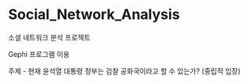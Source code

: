 # Social_Network_Analysis

소셜 네트워크 분석 프로젝트

Gephi 프로그램 이용

주제 - 현재 윤석열 대통령 정부는 검찰 공화국이라고 할 수 있는가? (중립적 입장)
